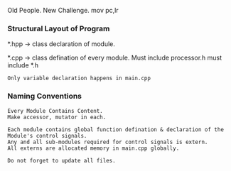 Old People. New Challenge. mov pc,lr

### Structural Layout of Program ###
*.hpp -> 
	class declaration of module.

*.cpp -> 
	class defination of every module.
	Must include processor.h
	must include *.h

	Only variable declaration happens in main.cpp
	
### Naming Conventions ###

	Every Module Contains Content.
	Make accessor, mutator in each.

	Each module contains global function defination & declaration of the Module's control signals.
	Any and all sub-modules required for control signals is extern.
	All externs are allocated memory in main.cpp globally.

	Do not forget to update all files.
